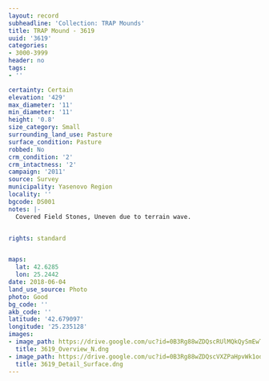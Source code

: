 ```yaml
---
layout: record
subheadline: 'Collection: TRAP Mounds'
title: TRAP Mound - 3619
uuid: '3619'
categories:
- 3000-3999
header: no
tags:
- ''

certainty: Certain
elevation: '429'
max_diameter: '11'
min_diameter: '11'
height: '0.8'
size_category: Small
surrounding_land_use: Pasture
surface_condition: Pasture
robbed: No
crm_condition: '2'
crm_intactness: '2'
campaign: '2011'
source: Survey
municipality: Yasenovo Region
locality: ''
bgcode: DS001
notes: |-
  Covered Field Stones, Uneven due to terrain wave.


rights: standard


maps:
  lat: 42.6285
  lon: 25.2442
date: 2018-06-04
land_use_source: Photo
photo: Good
bg_code: ''
akb_code: ''
latitude: '42.679097'
longitude: '25.235128'
images:
- image_path: https://drive.google.com/uc?id=0B3Rg88wZDQscRUlMQkQySmEwTUU
  title: 3619_Overview_N.dng
- image_path: https://drive.google.com/uc?id=0B3Rg88wZDQscVXZPaHpvWk1odFE
  title: 3619_Detail_Surface.dng
---
```

